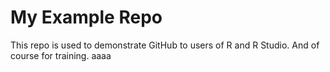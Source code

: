 # My Example Repo

This repo is used to demonstrate GitHub to users of R and R Studio.
And of course for training.
aaaa